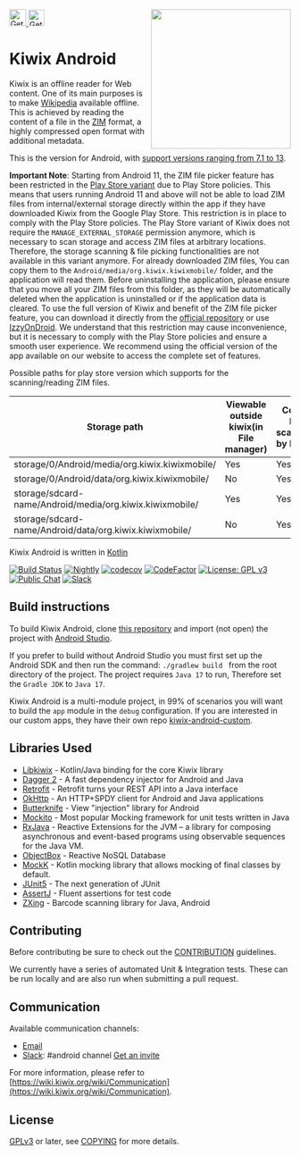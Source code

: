 <img src="https://upload.wikimedia.org/wikipedia/commons/thumb/e/e7/Kiwix_logo_v3_glow.png/512px-Kiwix_logo_v3_glow.png" align="right" height='250' />
<a href="https://play.google.com/store/apps/details?id=org.kiwix.kiwixmobile" target="_blank" align="left">
  <img src="https://play.google.com/intl/en/badges/images/badge_new.png" alt="Get it on Google Play" height="30" />
</a>
<a href="https://apt.izzysoft.de/fdroid/index/apk/org.kiwix.kiwixmobile" target="_blank" align="left">
  <img src="https://gitlab.com/IzzyOnDroid/repo/-/raw/master/assets/IzzyOnDroid2.png" alt="Get it on IzzyOnDroid" height="29" />
</a>

# Kiwix Android

Kiwix is an offline reader for Web content. One of its main purposes
is to make [Wikipedia](https://www.wikipedia.org/) available
offline. This is achieved by reading the content of a file in the
[ZIM](https://openzim.org) format, a highly compressed open format
with additional metadata.

This is the version for Android, with [support versions ranging from 7.1
to 13](https://github.com/kiwix/kiwix-android/blob/main/buildSrc/src/main/kotlin/Config.kt).

**Important Note**: Starting from Android 11, the ZIM file picker
feature has been restricted in the [Play Store
variant](https://play.google.com/store/apps/details?id=org.kiwix.kiwixmobile)
due to Play Store policies. This means that users running Android 11
and above will not be able to load ZIM files from internal/external
storage directly within the app if they have downloaded Kiwix from the
Google Play Store. This restriction is in place to comply with the
Play Store policies. The Play Store variant of Kiwix does not require
the `MANAGE_EXTERNAL_STORAGE` permission anymore, which is necessary
to scan storage and access ZIM files at arbitrary locations.
Therefore, the storage scanning & file picking functionalities are not
available in this variant anymore. For already downloaded ZIM files, You can copy
them to the `Android/media/org.kiwix.kiwixmobile/` folder, and the application will read them.
Before uninstalling the application, please ensure that you move all your ZIM files
from this folder, as they will be automatically deleted when the application is uninstalled
or if the application data is cleared.  To use the full version of Kiwix
and benefit of the ZIM file picker feature, you can download it
directly from the [official
repository](https://download.kiwix.org/release/kiwix-android/) or use
[IzzyOnDroid](https://apt.izzysoft.de/fdroid/index/apk/org.kiwix.kiwixmobile). We understand that this
restriction may cause inconvenience, but it is necessary to comply
with the Play Store policies and ensure a smooth user experience.  We
recommend using the official version of the app available on our
website to access the complete set of features.

Possible paths for play store version which supports for the scanning/reading ZIM files.

| Storage path                                              | Viewable outside kiwix(in File manager) | Could be scanned by Kiwix |
|-----------------------------------------------------------|-----------------------------------------|---------------------------|
| storage/0/Android/media/org.kiwix.kiwixmobile/            | Yes                                     | Yes                       |
| storage/0/Android/data/org.kiwix.kiwixmobile/             | No                                      | Yes                       |
| storage/sdcard-name/Android/media/org.kiwix.kiwixmobile/  | Yes                                     | Yes                       |
| storage/sdcard-name/Android/data/org.kiwix.kiwixmobile/   | No                                      | Yes                       |

Kiwix Android is written in [Kotlin](https://kotlinlang.org/)

[![Build Status](https://github.com/kiwix/kiwix-android/workflows/CI/badge.svg?query=branch%3Amain+workflow%3ANightly)](https://github.com/kiwix/kiwix-android/actions?query=workflow%3ACI+branch%3Amain)
[![Nightly](https://github.com/kiwix/kiwix-android/actions/workflows/nightly.yml/badge.svg)](https://github.com/kiwix/kiwix-android/actions/workflows/nightly.yml)
[![codecov](https://codecov.io/gh/kiwix/kiwix-android/branch/main/graph/badge.svg)](https://codecov.io/gh/kiwix/kiwix-android)
[![CodeFactor](https://www.codefactor.io/repository/github/kiwix/kiwix-android/badge)](https://www.codefactor.io/repository/github/kiwix/kiwix-android)
[![License: GPL v3](https://img.shields.io/badge/License-GPLv3-blue.svg)](https://www.gnu.org/licenses/gpl-3.0)
[![Public Chat](https://img.shields.io/badge/public-chat-green)](https://chat.kiwix.org)
[![Slack](https://img.shields.io/badge/Slack-chat-E01E5A)](https://kiwixoffline.slack.com)

## Build instructions

To build Kiwix Android, clone [this
repository](https://github.com/kiwix/kiwix-android) and import (not
open) the project with [Android
Studio](https://developer.android.com/studio).

If you prefer to build without Android Studio you must first set up
the Android SDK and then run the command: `./gradlew build ` from the
root directory of the project. The project requires `Java 17` to run,
Therefore set the `Gradle JDK` to `Java 17`.

Kiwix Android is a multi-module project, in 99% of scenarios you will
want to build the `app` module in the `debug` configuration. If you
are interested in our custom apps, they have their own repo
[kiwix-android-custom](https://github.com/kiwix/kiwix-android-custom).

## Libraries Used

- [Libkiwix](https://github.com/kiwix/java-libkiwix) - Kotlin/Java binding for the core Kiwix
  library
- [Dagger 2](https://github.com/google/dagger) - A fast dependency injector for Android and Java
- [Retrofit](https://square.github.io/retrofit/) - Retrofit turns your REST API into a Java
  interface
- [OkHttp](https://github.com/square/okhttp) - An HTTP+SPDY client for Android and Java applications
- [Butterknife](https://jakewharton.github.io/butterknife/) - View "injection" library for Android
- [Mockito](https://github.com/mockito/mockito) - Most popular Mocking framework for unit tests
  written in Java
- [RxJava](https://github.com/ReactiveX/RxJava) - Reactive Extensions for the JVM – a library for
  composing asynchronous and event-based programs using observable sequences for the Java VM.
- [ObjectBox](https://github.com/objectbox/objectbox-java) - Reactive NoSQL Database
- [MockK](https://github.com/mockk/mockk) - Kotlin mocking library that allows mocking of final
  classes by default.
- [JUnit5](https://github.com/junit-team/junit5/) - The next generation of JUnit
- [AssertJ](https://github.com/joel-costigliola/assertj-core) - Fluent assertions for test code
- [ZXing](https://github.com/zxing/zxing) - Barcode scanning library for Java, Android

## Contributing

Before contributing be sure to check out the
[CONTRIBUTION](https://github.com/kiwix/kiwix-android/blob/main/CONTRIBUTING.md)
guidelines.

We currently have a series of automated Unit & Integration
tests. These can be run locally and are also run when submitting a
pull request.

## Communication

Available communication channels:

* [Email](mailto:contact+android@kiwix.org)
* [Slack](https://kiwixoffline.slack.com): #android
  channel [Get an invite](https://join.slack.com/t/kiwixoffline/shared_invite/zt-19s7tsi68-xlgHdmDr5c6MJ7uFmJuBkg)

For more information, please refer to
[https://wiki.kiwix.org/wiki/Communication](https://wiki.kiwix.org/wiki/Communication).

## License

[GPLv3](https://www.gnu.org/licenses/gpl-3.0) or later, see
[COPYING](COPYING) for more details.
